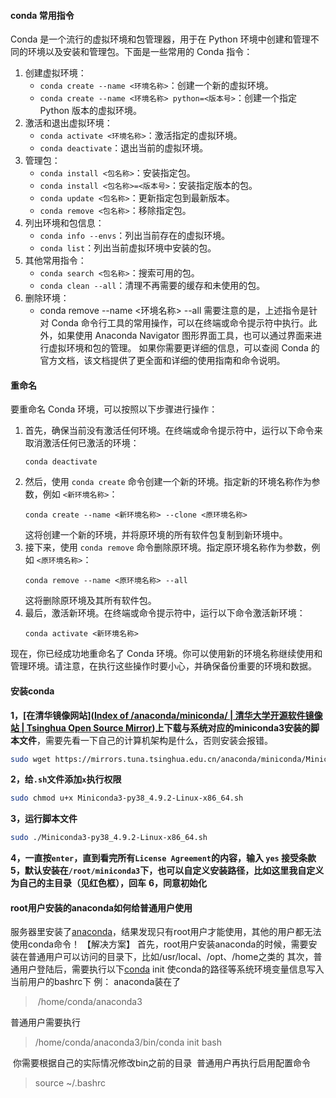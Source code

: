 #### conda 常用指令
Conda 是一个流行的虚拟环境和包管理器，用于在 Python 环境中创建和管理不同的环境以及安装和管理包。下面是一些常用的 Conda 指令：
1. 创建虚拟环境：
   - `conda create --name <环境名称>`：创建一个新的虚拟环境。
   - `conda create --name <环境名称> python=<版本号>`：创建一个指定 Python 版本的虚拟环境。
2. 激活和退出虚拟环境：
   - `conda activate <环境名称>`：激活指定的虚拟环境。
   - `conda deactivate`：退出当前的虚拟环境。
3. 管理包：
   - `conda install <包名称>`：安装指定包。
   - `conda install <包名称>=<版本号>`：安装指定版本的包。
   - `conda update <包名称>`：更新指定包到最新版本。
   - `conda remove <包名称>`：移除指定包。
4. 列出环境和包信息：
   - `conda info --envs`：列出当前存在的虚拟环境。
   - `conda list`：列出当前虚拟环境中安装的包。
5. 其他常用指令：
   - `conda search <包名称>`：搜索可用的包。
   - `conda clean --all`：清理不再需要的缓存和未使用的包。
6. 删除环境：
   - conda remove --name <环境名称> --all
需要注意的是，上述指令是针对 Conda 命令行工具的常用操作，可以在终端或命令提示符中执行。此外，如果使用 Anaconda Navigator 图形界面工具，也可以通过界面来进行虚拟环境和包的管理。
如果你需要更详细的信息，可以查阅 Conda 的官方文档，该文档提供了更全面和详细的使用指南和命令说明。
#### 重命名
要重命名 Conda 环境，可以按照以下步骤进行操作：
1. 首先，确保当前没有激活任何环境。在终端或命令提示符中，运行以下命令来取消激活任何已激活的环境：
   ```
   conda deactivate
   ```
2. 然后，使用 `conda create` 命令创建一个新的环境。指定新的环境名称作为参数，例如 `<新环境名称>`：
   ```
   conda create --name <新环境名称> --clone <原环境名称>
   ```
   这将创建一个新的环境，并将原环境的所有软件包复制到新环境中。
3. 接下来，使用 `conda remove` 命令删除原环境。指定原环境名称作为参数，例如 `<原环境名称>`：
   ```
   conda remove --name <原环境名称> --all
   ```
   这将删除原环境及其所有软件包。
4. 最后，激活新环境。在终端或命令提示符中，运行以下命令激活新环境：
   ```
   conda activate <新环境名称>
   ```
现在，你已经成功地重命名了 Conda 环境。你可以使用新的环境名称继续使用和管理环境。请注意，在执行这些操作时要小心，并确保备份重要的环境和数据。

#### 安装conda
**1，[在清华镜像网站]([Index of /anaconda/miniconda/ | 清华大学开源软件镜像站 | Tsinghua Open Source Mirror](https://mirrors.tuna.tsinghua.edu.cn/anaconda/miniconda/))上下载与系统对应的miniconda3安装的脚本文件**，需要先看一下自己的计算机架构是什么，否则安装会报错。
```bash
sudo wget https://mirrors.tuna.tsinghua.edu.cn/anaconda/miniconda/Miniconda3-py38_4.9.2-Linux-x86_64.sh
```
**2，给`.sh`文件添加`x`执行权限**
```bash
sudo chmod u+x Miniconda3-py38_4.9.2-Linux-x86_64.sh
```
**3，运行脚本文件**
```bash
sudo ./Miniconda3-py38_4.9.2-Linux-x86_64.sh
```
**4，一直按`enter`，直到看完所有`License Agreement`的内容，输入 `yes` 接受条款**
**5，默认安装在`/root/miniconda3`下，也可以自定义安装路径，比如这里我自定义为自己的主目录（见红色框），回车**
**6，同意初始化**

#### root用户安装的anaconda如何给普通用户使用

服务器里安装了[anaconda](https://so.csdn.net/so/search?q=anaconda&spm=1001.2101.3001.7020)，结果发现只有root用户才能使用，其他的用户都无法使用conda命令！
【解决方案】
首先，root用户安装anaconda的时候，需要安装在普通用户可以访问的目录下，比如/usr/local、/opt、/home之类的
其次，普通用户登陆后，需要执行以下[conda](https://so.csdn.net/so/search?q=conda&spm=1001.2101.3001.7020) init 使conda的路径等系统环境变量信息写入当前用户的bashrc下
例：
anaconda装在了   
>  /home/conda/anaconda3

普通用户需要执行   
> /home/conda/anaconda3/bin/conda init bash

 你需要根据自己的实际情况修改bin之前的目录
 普通用户再执行启用配置命令
> source ~/.bashrc